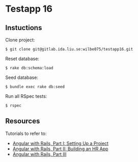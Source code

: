 # Testapp 16 #

## Instuctions ##

Clone project:
```
$ git clone git@gitlab.ida.liu.se:wilbe075/testapp16.git
```

Reset database:
```
$ rake db:schema:load
```

Seed database:
```
$ bundle exec rake db:seed
```

Run all RSpec tests:
```
$ rspec
```

## Resources ##
Tutorials to refer to:
- [Angular with Rails, Part I: Setting Up a Project](http://www.intridea.com/blog/2014/9/25/how-to-set-up-angular-with-rails)
- [Angular with Rails, Part II: Building an HR App](http://www.intridea.com/blog/2014/10/14/how-to-set-up-angular-with-rails-part-2)
- [Angular with Rails, Part III](http://www.intridea.com/blog/2014/11/18/angular-with-rails-part-iii)